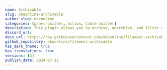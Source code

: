 ```yaml
---
name: Archivable
slug: okeonline-archivable
author_slug: okeonline
categories: [panel-builder, action, table-builder]
description: This plugin allows you to archive, unarchive, and filter archived records in your application.
discord_url: 
docs_url: https://raw.githubusercontent.com/okeonline/filament-archivable/main/README.md
github_repository: okeonline/filament-archivable
has_dark_theme: true
has_translations: true
versions: [3]
publish_date: 2024-07-12
---
```

